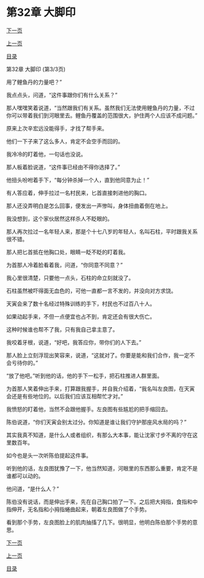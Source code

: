 <h1>第32章    大脚印</h1>
            <div><p><a href="./0096_%E7%AC%AC33%E7%AB%A0_%E6%B0%B4%E6%99%B6%E5%AE%AB%E6%AE%BF.md">下一页</a></p><p><a href="./0094_%E7%AC%AC32%E7%AB%A0_%E5%A4%A7%E8%84%9A%E5%8D%B0.md">上一页</a></p><p><a href="../">目录</a></p></div>
            <div><p>第32章    大脚印 (第3/3页)</p><p>用了鲤鱼丹的力量吧？”</p><p>我点点头，问道，“这件事跟你们有什么关系？”</p><p>那人嘿嘿笑着说道，“当然跟我们有关系。虽然我们无法使用鲤鱼丹的力量，不过你可以带着我们到河眼里去。鲤鱼丹覆盖的范围很大，护住两个人应该不成问题。”</p><p>原来上次辛宏远没能得手，才找了帮手来。</p><p>他们一下子来了这么多人，肯定不会空手而回的。</p><p>我冷冷的盯着他，一句话也没说。</p><p>那人板着脸说道，“这件事已经由不得你选择了。”</p><p>他扭头吩咐着手下，“每分钟杀掉一个人，直到他同意为止！”</p><p>有人答应着，伸手拉过一名村民来，匕首直接刺进他的胸口。</p><p>那人还没弄明白是怎么回事，便发出一声惨叫，身体扭曲着倒在地上。</p><p>我没想到，这个家伙居然这样杀人不眨眼的。</p><p>那人再次拉过一名年轻人来，那是个十七八岁的年轻人，名叫石柱，平时跟我关系很不错。</p><p>那人把匕首抵在他胸口处，眼睛一眨不眨的盯着我。</p><p>为首那人冷着脸看着我，问道，“你同意不同意？”</p><p>我心里很清楚，只要他一点头，石柱的命立刻就没了。</p><p>石柱虽然被吓得面无血色的，可他一直都一言不发的，并没向对方求饶。</p><p>天寅会来了数十名经过特殊训练的手下，村民也不过百八十人。</p><p>如果动起手来，不但一点便宜也占不到，肯定还会有很大伤亡。</p><p>这种时候谁也帮不了我，只有我自己拿主意了。</p><p>我咬着牙根，说道，“好吧，我答应你，带你们的人下去。”</p><p>那人脸上立刻浮现出笑容来，说道，“这就对了。你要是能和我们合作，我一定不会亏待你的。”</p><p>“放了他吧。”听到他的话，他的手下一松手，把石柱推进人群里面。</p><p>为首那人笑着伸出手来，打算跟我握手，并自我介绍着，“我名叫左良图，在天寅会还是有些地位的。以后我们应该互相帮忙才对。”</p><p>我愤怒的盯着他，当然不会跟他握手。左良图有些尴尬的把手缩回去。</p><p>陈伯说道，“你们天寅会别太过分。你知道是谁让我们守护那座风水局的吗？”</p><p>其实我真不知道，是什么人或者组织，有那么大本事，能让沈家寸步不离的守在这里数百年。</p><p>如今也是头一次听陈伯提起这件事。</p><p>听到他的话，左良图犹豫了一下，他当然知道，河眼里的东西那么重要，肯定不是谁都可以动的。</p><p>他问道，“是什么人？”</p><p>陈伯没有说话，而是伸出手来，先在自己胸口拍了一下。之后把大拇指，食指和中指伸开，无名指和小拇指蜷曲起来，朝着左良图做了个手势。</p><p>看到那个手势，左良图脸上的肌肉抽搐了几下。很明显，他明白陈伯那个手势的意思。</p></div>
            <div><p><a href="./0096_%E7%AC%AC33%E7%AB%A0_%E6%B0%B4%E6%99%B6%E5%AE%AB%E6%AE%BF.md">下一页</a></p><p><a href="./0094_%E7%AC%AC32%E7%AB%A0_%E5%A4%A7%E8%84%9A%E5%8D%B0.md">上一页</a></p><p><a href="../">目录</a></p></div>